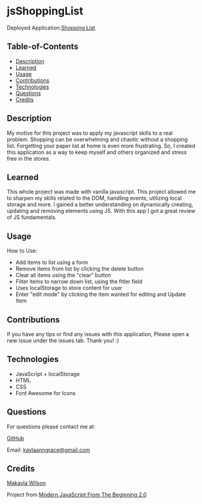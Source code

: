 # jsShoppingList
Deployed Application:[Shopping List]()

## Table-of-Contents 

- [Description](#description)
- [Learned](#learned)
- [Usage](#usage)
- [Contributions](#contributions)
- [Technologies](#technologies)
- [Questions](#questions)
- [Credits](#credits)

## Description

My motive for this project was to apply my javascript skills to a real problem. Shopping can be overwhelming and chaotic without a shopping list. Forgetting your paper list at home is even more frustrating. So, I created this application as a way to keep myself and others organized and stress free in the stores. 

## Learned
This whole project was made with vanilla javascript. This project allowed me to sharpen my skills related to the DOM, handling events, utilizing local storage and more. I gained a better understanding on dynamically creating, updating and removing elements using JS. With this app I got a great review of JS fundamentals.  

## Usage
How to Use:
- Add items to list using a form 
- Remove items from list by clicking the delete button
- Clear all items using the "clear" button
- Filter items to narrow down list, using the fitler field
- Uses localStorage to store content for user
- Enter "edit mode" by clicking the item wanted for editing and Update Item


## Contributions

If you have any tips or find any issues with this application, Please open a new issue under the issues tab. Thank you! :)


## Technologies 
- JavaScript + localStorage
- HTML
- CSS
- Font Awesome for Icons

## Questions

For questions please contact me at: 

[GitHub](https://github.com/Kaylaanngrace)

Email: [kaylaanngrace@gmail.com](mailto:kaylaanngrace@gmail.com)


## Credits 

[Makayla Wilson](https://www.linkedin.com/in/makaylawilson01/)

Project from [Modern JavaScript From The Beginning 2.0](https://www.udemy.com/course/modern-javascript-from-the-beginning/)
